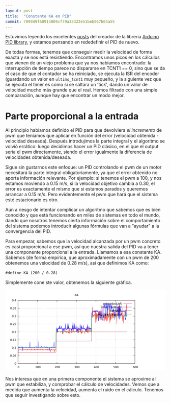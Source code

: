 ```yaml
---
layout: post
title:  "Constante KA en PID"
commit: 789949f60914809cf79a33322e51beb967b04a55
---
```


Estuvimos leyendo los excelentes [posts](http://brettbeauregard.com/blog/2011/04/improving-the-beginners-pid-introduction/)
del creador de la libreria [Arduino PID library](http://playground.arduino.cc/Code/PIDLibrary), y estamos pensando en
rededefinir el PID de nuevo.

De todas formas, tenemos que conseguir medir la velocidad de forma exacta y se nos está resistiendo. Encontramos unos
picos en los cálculos que vienen de un viejo problema que ya nos habíamos encontrado: la interrupción de tiempo parece
no dispararse en TCNT1 == 0, sino que se da el caso de que el contador se ha reiniciado, se ejecuta la ISR del encoder
(guardando un valor en `ultimo_tcnt1` muy pequeño, y la siguiente vez que se ejecuta el timer es como si se saltara
un 'tick', dando un valor de velocidad mucho más grande que el real. Hemos filtrado con una simple comparación, aunque
hay que encontrar un modo mejor.

# Parte proporcional a la entrada

Al principio habíamos definido el PID para que devolviera _el incremento_ de pwm que teníamos que aplicar en función
del error (velocidad obtenida - velocidad deseada). Después introdujimos la parte integral y el algoritmo se volvió
errático: luego decidimos hacer un PID clásico, en el que el output sería el pwm directamente, siendo el error igualmente
la diferencia de velocidades obtenida/deseada.

Sigue sin gustarnos este enfoque: un PID controlando el pwm de un motor necesitará la parte integral obligatoriamente,
ya que el error obtenido no aporta información relevante. Por ejemplo: si tenemos el pwm a 100, y nos estamos moviendo
a 0.15 m/s, si la velocidad objetivo cambia a 0.30, el error es exactamente el mismo que si estamos parados y queremos
arrancar a 0.15 m/s. Pero evidentemente el pwm que hará que el sistema esté estacionario es otro.

Aún a riesgo de intentar complicar un algoritmo que sabemos que es bien conocido y que está funcionando en miles
de sistemas en todo el mundo, dando que nosotros tenemos cierta información sobre el comportamiento del sistema podemos
introducir algunas fórmulas que van a "ayudar" a la convergencia del PID.

Para empezar, sabemos que la velocidad alcanzada por un pwm concreto es casi proporcional a ese pwm, así que nuestra
salida del PID va a tener una componente proporcional a la entrada. Llamamos a esa constante KA. Sabemos (de forma
empírica, que aproximadamente con un pwm de 200 obtenemos una velocidad de 0.28 m/s), así que definimos KA como:

```
#define KA (200 / 0.28)
```

Simplemente cone ste valor, obtenemos la siguiente gráfica.

![KA](../assets/2019-01-17-KA.png)

Nos interesa que en una primera componente el sistema se aproxime al pwm que estabiliza, y comprobar el cálculo de
velocidades. Vemos que a medida que aumenta la velocidad, aumenta el ruido en el cálculo. Tenemos que seguir
investigando sobre esto.
